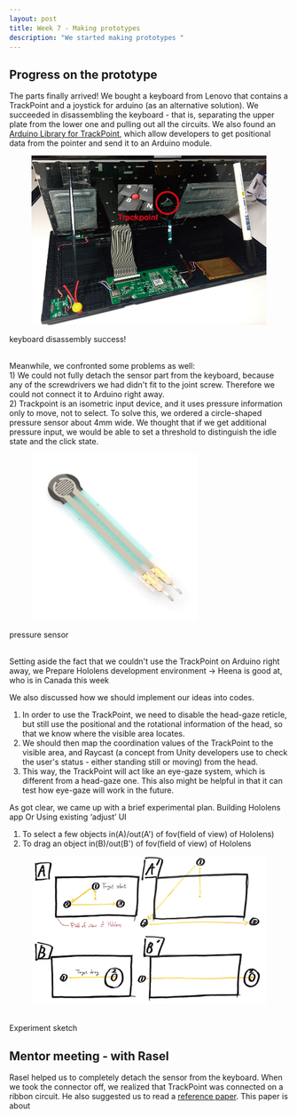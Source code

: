 ```yaml
---
layout: post
title: Week 7 - Making prototypes
description: "We started making prototypes "
---
```


## Progress on the prototype
The parts finally arrived!
We bought a keyboard from Lenovo that contains a TrackPoint and a joystick for arduino (as an alternative solution). We succeeded in disassembling the keyboard - that is, separating the upper plate from the lower one and pulling out all the circuits. We also found an [Arduino Library for TrackPoint](https://github.com/rampadc/arduino-trackpoint-extended), which allow developers to get positional data from the pointer and send it to an Arduino module.
<p align="center">
    <figure>
    <img src="/img/keyboard_disassembly.PNG">
</figure>
keyboard disassembly success!<br><br>
</p>

Meanwhile, we confronted some problems as well:<br>
    1) We could not fully detach the sensor part from the keyboard, because any of the screwdrivers we had didn't fit to the joint screw. Therefore we could not connect it to Arduino right away.<br>
    2) Trackpoint is an isometric input device, and it uses pressure information only to move, not to select. To solve this, we ordered a circle-shaped pressure sensor about 4mm wide. We thought that if we get additional pressure input, we would be able to set a threshold to distinguish the idle state and the click state.<br>
<figure>
    <img src="/img/pressure_sensor.png">
</figure>
pressure sensor<br><br>

Setting aside the fact that we couldn't use the TrackPoint on Arduino right away, we 
Prepare Hololens development environment
→ Heena is good at, who is in Canada this week

We also discussed how we should implement our ideas into codes.
1) In order to use the TrackPoint, we need to disable the head-gaze reticle, but still use the positional and the rotational information of the head, so that we know where the visible area locates. 
2) We should then map the coordination values of the TrackPoint to the visible area, and Raycast (a concept from Unity developers use to check the user's status - either standing still or moving) from the head.
3) This way, the TrackPoint will act like an eye-gaze system, which is different from a head-gaze one. This also might be helpful in that it can test how eye-gaze will work in the future.


As got clear, we came up with a brief experimental plan.
Building Hololens app
Or Using existing ‘adjust’ UI

1) To select a few objects in(A)/out(A') of fov(field of view) of Hololens)<br>
2) To drag an object in(B)/out(B') of fov(field of view) of Hololens<br>
<figure>
    <img src="/img/Experiment_sketch.PNG">
</figure><br>
Experiment sketch<br>

## Mentor meeting - with Rasel
Rasel helped us to completely detach the sensor from the keyboard. When we took the connector off, we realized that TrackPoint was connected on a ribbon circuit. 
He also suggested us to read a [reference paper](https://www.youtube.com/watch?v=EilIt-xIwmQ). This paper is about
